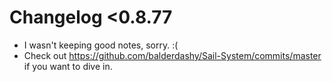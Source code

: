 # Changelog &#60;0.8.77

+ I wasn't keeping good notes, sorry. :(
+ Check out <a target="_blank" href="https://github.com/balderdashy/Sail-System/commits/master">https://github.com/balderdashy/Sail-System/commits/master</a> if you want to dive in.

<docmeta name="displayName" value="Pre-0.8.77 Changelog">
<docmeta name="version" value="0.8.0">

